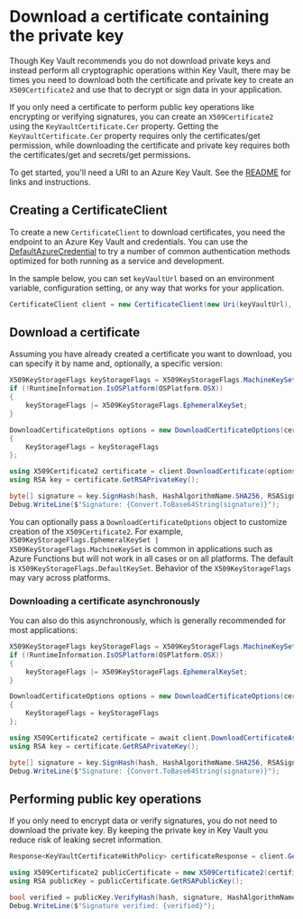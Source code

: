 # Download a certificate containing the private key

Though Key Vault recommends you do not download private keys and instead perform all cryptographic operations within Key Vault,
there may be times you need to download both the certificate and private key to create an `X509Certificate2` and use that to
decrypt or sign data in your application.

If you only need a certificate to perform public key operations like encrypting or verifying signatures, you can create
an `X509Certificate2` using the `KeyVaultCertificate.Cer` property. Getting the `KeyVaultCertificate.Cer` property requires
only the certificates/get permission, while downloading the certificate and private key requires both the
certificates/get and secrets/get permissions.

To get started, you'll need a URI to an Azure Key Vault. See the [README](https://github.com/Azure/azure-sdk-for-net/blob/main/sdk/keyvault/Azure.Security.KeyVault.Certificates/README.md) for links and instructions.

## Creating a CertificateClient

To create a new `CertificateClient` to download certificates, you need the endpoint to an Azure Key Vault and credentials.
You can use the [DefaultAzureCredential][DefaultAzureCredential] to try a number of common authentication methods optimized for both running as a service and development.

In the sample below, you can set `keyVaultUrl` based on an environment variable, configuration setting, or any way that works for your application.

```C# Snippet:CertificatesSample4CertificateClient
CertificateClient client = new CertificateClient(new Uri(keyVaultUrl), new DefaultAzureCredential());
```

## Download a certificate

Assuming you have already created a certificate you want to download, you can specify it by name and, optionally, a specific version:

```C# Snippet:CertificatesSample4DownloadCertificate
X509KeyStorageFlags keyStorageFlags = X509KeyStorageFlags.MachineKeySet;
if (!RuntimeInformation.IsOSPlatform(OSPlatform.OSX))
{
    keyStorageFlags |= X509KeyStorageFlags.EphemeralKeySet;
}

DownloadCertificateOptions options = new DownloadCertificateOptions(certificateName)
{
    KeyStorageFlags = keyStorageFlags
};

using X509Certificate2 certificate = client.DownloadCertificate(options);
using RSA key = certificate.GetRSAPrivateKey();

byte[] signature = key.SignHash(hash, HashAlgorithmName.SHA256, RSASignaturePadding.Pkcs1);
Debug.WriteLine($"Signature: {Convert.ToBase64String(signature)}");
```

You can optionally pass a `DownloadCertificateOptions` object to customize creation of the `X509Certificate2`. For example,
`X509KeyStorageFlags.EphemeralKeySet | X509KeyStorageFlags.MachineKeySet` is common in applications such as Azure Functions
but will not work in all cases or on all platforms. The default is `X509KeyStorageFlags.DefaultKeySet`. Behavior of the `X509KeyStorageFlags` may
vary across platforms.

### Downloading a certificate asynchronously

You can also do this asynchronously, which is generally recommended for most applications:

```C# Snippet:CertificatesSample4DownloadCertificateAsync
X509KeyStorageFlags keyStorageFlags = X509KeyStorageFlags.MachineKeySet;
if (!RuntimeInformation.IsOSPlatform(OSPlatform.OSX))
{
    keyStorageFlags |= X509KeyStorageFlags.EphemeralKeySet;
}

DownloadCertificateOptions options = new DownloadCertificateOptions(certificateName)
{
    KeyStorageFlags = keyStorageFlags
};

using X509Certificate2 certificate = await client.DownloadCertificateAsync(options);
using RSA key = certificate.GetRSAPrivateKey();

byte[] signature = key.SignHash(hash, HashAlgorithmName.SHA256, RSASignaturePadding.Pkcs1);
Debug.WriteLine($"Signature: {Convert.ToBase64String(signature)}");
```

## Performing public key operations

If you only need to encrypt data or verify signatures, you do not need to download the private key. By keeping the private key
in Key Vault you reduce risk of leaking secret information.

```C# Snippet:CertificatesSample4PublicKey
Response<KeyVaultCertificateWithPolicy> certificateResponse = client.GetCertificate(certificateName);

using X509Certificate2 publicCertificate = new X509Certificate2(certificateResponse.Value.Cer);
using RSA publicKey = publicCertificate.GetRSAPublicKey();

bool verified = publicKey.VerifyHash(hash, signature, HashAlgorithmName.SHA256, RSASignaturePadding.Pkcs1);
Debug.WriteLine($"Signature verified: {verified}");
```

[DefaultAzureCredential]: https://github.com/Azure/azure-sdk-for-net/blob/main/sdk/identity/Azure.Identity/README.md
